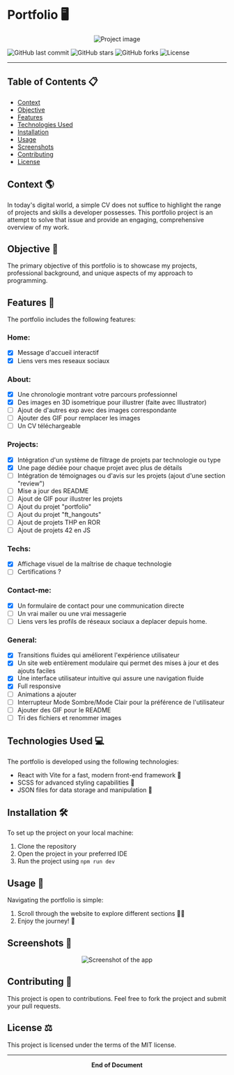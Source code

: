 # Portfolio 🖥️

<div align="center">
  <img src="main-image-url" alt="Project image">
</div>

![GitHub last commit](https://img.shields.io/github/last-commit/jurichar/jurichar.github.io)
![GitHub stars](https://img.shields.io/github/stars/jurichar/jurichar.github.io)
![GitHub forks](https://img.shields.io/github/forks/jurichar/jurichar.github.io)
![License](https://img.shields.io/github/license/jurichar/jurichar.github.io)

---

## Table of Contents 📋

- [Context](#context)
- [Objective](#objective)
- [Features](#features)
- [Technologies Used](#technologies-used)
- [Installation](#installation)
- [Usage](#usage)
- [Screenshots](#screenshots)
- [Contributing](#contributing)
- [License](#license)

## Context 🌎

In today's digital world, a simple CV does not suffice to highlight the range of projects and skills a developer possesses. This portfolio project is an attempt to solve that issue and provide an engaging, comprehensive overview of my work.

## Objective 🎯

The primary objective of this portfolio is to showcase my projects, professional background, and unique aspects of my approach to programming.

## Features 🎁

The portfolio includes the following features:

### Home:

- [x] Message d'accueil interactif
- [x] Liens vers mes reseaux sociaux

### About:

- [x] Une chronologie montrant votre parcours professionnel
- [x] Des images en 3D isometrique pour illustrer (faite avec Illustrator)
- [ ] Ajout de d'autres exp avec des images correspondante
- [ ] Ajouter des GIF pour remplacer les images
- [ ] Un CV téléchargeable

### Projects:

- [x] Intégration d'un système de filtrage de projets par technologie ou type
- [x] Une page dédiée pour chaque projet avec plus de détails
- [ ] Intégration de témoignages ou d'avis sur les projets (ajout d'une section "review")
- [ ] Mise a jour des README
- [ ] Ajout de GIF pour illustrer les projets
- [ ] Ajout du projet "portfolio"
- [ ] Ajout du projet "ft_hangouts"
- [ ] Ajout de projets THP en ROR
- [ ] Ajout de projets 42 en JS

### Techs:

- [x] Affichage visuel de la maîtrise de chaque technologie
- [ ] Certifications ?

### Contact-me:

- [x] Un formulaire de contact pour une communication directe
- [ ] Un vrai mailer ou une vrai messagerie
- [ ] Liens vers les profils de réseaux sociaux a deplacer depuis home.

### General:

- [x] Transitions fluides qui améliorent l'expérience utilisateur
- [x] Un site web entièrement modulaire qui permet des mises à jour et des ajouts faciles
- [x] Une interface utilisateur intuitive qui assure une navigation fluide
- [x] Full responsive
- [ ] Animations a ajouter
- [ ] Interrupteur Mode Sombre/Mode Clair pour la préférence de l'utilisateur
- [ ] Ajouter des GIF pour le README
- [ ] Tri des fichiers et renommer images

## Technologies Used 💻

The portfolio is developed using the following technologies:

- React with Vite for a fast, modern front-end framework 🚀
- SCSS for advanced styling capabilities 🎨
- JSON files for data storage and manipulation 📂

## Installation 🛠️

To set up the project on your local machine:

1. Clone the repository
2. Open the project in your preferred IDE
3. Run the project using `npm run dev`

## Usage 🧭

Navigating the portfolio is simple:

1. Scroll through the website to explore different sections 🚶‍♂️
2. Enjoy the journey! 🌟

## Screenshots 📸

<div align="center">
  <img src="screenshot-url" alt="Screenshot of the app">
</div>

## Contributing 🤝

This project is open to contributions. Feel free to fork the project and submit your pull requests.

## License ⚖️

This project is licensed under the terms of the MIT license.

---

<div align="center">
  <b>End of Document</b><br>
</div>
